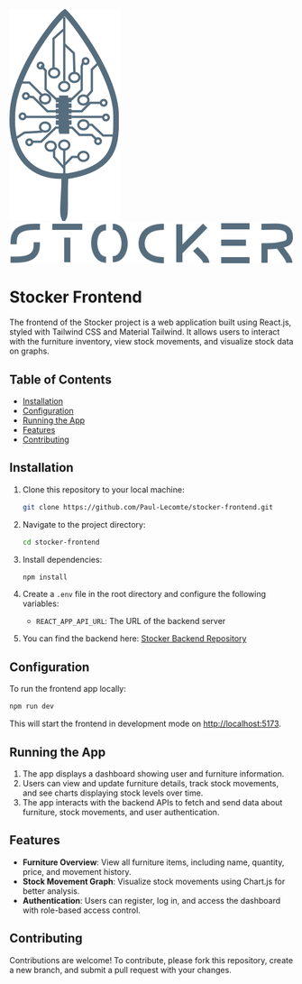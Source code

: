 
![Alt text](/src/assets/stocker_logo.svg) ![Alt text](src/assets/stocker_name.svg)

# Stocker Frontend

The frontend of the Stocker project is a web application built using React.js, styled with Tailwind CSS and Material Tailwind. It allows users to interact with the furniture inventory, view stock movements, and visualize stock data on graphs.

## Table of Contents

- [Installation](#installation)
- [Configuration](#configuration)
- [Running the App](#running-the-app)
- [Features](#features)
- [Contributing](#contributing)

## Installation

1. Clone this repository to your local machine:
   ```bash
   git clone https://github.com/Paul-Lecomte/stocker-frontend.git
   ```

2. Navigate to the project directory:
   ```bash
   cd stocker-frontend
   ```

3. Install dependencies:
   ```bash
   npm install
   ```

4. Create a `.env` file in the root directory and configure the following variables:
   - `REACT_APP_API_URL`: The URL of the backend server


5. You can find the backend here:
   [Stocker Backend Repository](https://github.com/Paul-Lecomte/stocker-backend)


## Configuration

To run the frontend app locally:

```bash
npm run dev
```

This will start the frontend in development mode on [http://localhost:5173](http://localhost:5173).

## Running the App

1. The app displays a dashboard showing user and furniture information.
2. Users can view and update furniture details, track stock movements, and see charts displaying stock levels over time.
3. The app interacts with the backend APIs to fetch and send data about furniture, stock movements, and user authentication.

## Features

- **Furniture Overview**: View all furniture items, including name, quantity, price, and movement history.
- **Stock Movement Graph**: Visualize stock movements using Chart.js for better analysis.
- **Authentication**: Users can register, log in, and access the dashboard with role-based access control.

## Contributing

Contributions are welcome! To contribute, please fork this repository, create a new branch, and submit a pull request with your changes.